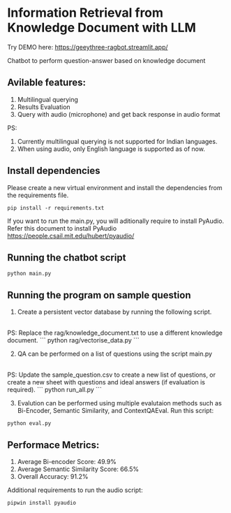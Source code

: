 # Information Retrieval from Knowledge Document with LLM

Try DEMO here: https://geeythree-ragbot.streamlit.app/ 

Chatbot to perform question-answer based on knowledge document 


## Avilable features:
1. Multilingual querying 
2. Results Evaluation 
3. Query with audio (microphone) and get back response in audio format  

PS:
1. Currently multilingual querying is not supported for Indian languages.
2. When using audio, only English language is supported as of now.

## Install dependencies
Please create a new virtual environment and install the dependencies from the requirements file. 
```
pip install -r requirements.txt
```
If you want to run the main.py, you will aditionally require to install PyAudio.
Refer this document to install PyAudio https://people.csail.mit.edu/hubert/pyaudio/

## Running the chatbot script
```
python main.py
```

## Running the program on sample question
1. Create a persistent vector database by running the following script.
<br>
PS: Replace the rag/knowledge_document.txt to use a different knowledge document.
```
python rag/vectorise_data.py
```

2. QA can be performed on a list of questions using the script main.py
<br>
PS: Update the sample_question.csv to create a new list of questions, or create a new sheet with questions and ideal answers (if evaluation is required).
```
python run_all.py
```

3. Evalution can be performed using multiple evalutaion methods such as Bi-Encoder, Semantic Similarity, and ContextQAEval. Run this script:
```
python eval.py
``` 
## Performace Metrics:
1. Average Bi-encoder Score: 49.9%
2. Average Semantic Similarity Score: 66.5%
3. Overall Accuracy: 91.2%

Additional requirements to run the audio script:
```
pipwin install pyaudio
```